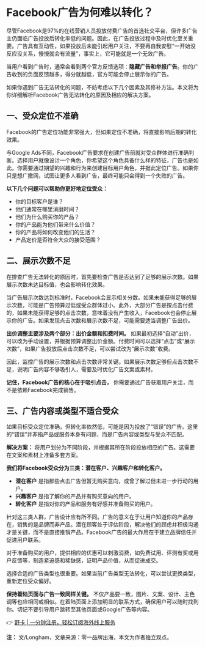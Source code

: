 # Facebook广告为何难以转化？

尽管Facebook是97%的在线营销人员投放付费广告的首选社交平台，但许多广告主仍面临广告投放后转化率低的问题。因此，在广告投放过程中及时优化至关重要。广告具有互动性，如果投放后未能引起用户关注，不要再自我安慰“一开始没反应没关系，慢慢就会有流量”，事实上，它可能就是一个无效广告。

当用户看到广告时，通常会看到两个官方反馈选项：**隐藏广告和举报广告**。你的广告收到的负面反馈越多，得分就越低，官方可能会停止展示你的广告。

如果你遇到广告无法转化的问题，不妨考虑以下几个因素及其修补方法。本文将为你详细解析Facebook广告无法转化的原因及相应的解决方案。

## 一、受众定位不准确

Facebook的广告定位功能非常强大，但如果定位不准确，将直接影响后期的转化效果。

与Google Ads不同，Facebook广告要求在创建广告前就对受众群体进行准确判断。选择用户就像设计一个角色，你希望这个角色具备什么样的特征，广告也是如此。你需要通过期望的兴趣和行为来创建目标用户角色，并据此定位广告。如果你只是想广撒网，试图让更多人看到广告，最终可能只会得到一个失败的广告。

**以下几个问题可以帮助你更好地定位受众：**

- 你的目标客户是谁？
- 他们通常在哪里消磨时间？
- 他们为什么购买你的产品？
- 你的产品能为他们带来什么价值？
- 你的产品将如何改变他们的生活？
- 产品定价是否符合大众的接受范围？

## 二、展示次数不足

在排查广告无法转化的原因时，首先要检查广告是否达到了足够的展示次数。如果展示次数未达目标值，也会影响转化效果。

当广告展示次数达到标准时，Facebook会显示相关分数。如果未能获得足够的展示次数，可能是广告预算过低或受众群体过小。此外，大部分广告是按点击付费的，如果未能获得足够的点击次数，意味着没有产生收入，Facebook也会停止展示你的广告。如果发现点击次数和展示次数不足，可能需要适当调整广告出价。

**出价调整主要涉及两个部分：出价金额和扣费时间。** 如果最初选择“自动”出价，可以改为手动设置，并根据预算调整出价金额。付费时间可以选择“点击”或“展示次数”，如果广告投放后点击次数不足，可以尝试改为“展示次数”收费。

因此，监控广告的展示次数和点击次数非常关键。如果展示次数足够但点击次数不足，说明广告内容不够吸引人，需要及时优化广告文案或素材。

**记住，Facebook广告的核心在于吸引点击，** 你需要通过广告获取用户关注，而不是依赖Facebook完成销售。

## 三、广告内容或类型不适合受众

如果目标受众定位准确，但转化率依然低，可能是因为投放了“错误”的广告。这里的“错误”并非指产品或服务本身有问题，而是广告内容或类型与受众不匹配。

**解决方案：** 将用户划分为不同阶段，并根据其所在阶段投放相应的广告。这需要在文案和素材上准备多套方案。

**我们将Facebook受众分为三类：潜在客户、兴趣客户和转化客户。**

- **潜在客户** 是指那些点击广告但暂无购买意向，或曾了解过但未进一步行动的用户。
- **兴趣客户** 是指了解你的产品并有购买意向的用户。
- **转化客户** 是指对你的产品和服务有好感并准备购买的用户。

针对这三类人群，广告设计应有所不同。广告的意义在于让用户知道你的产品存在，销售的是品牌而非产品。潜在顾客处于评估阶段，解决他们的顾虑并积极沟通才是关键，而不是直接推销产品。Facebook广告的最大作用在于建立品牌信任并促进用户联系。

对于准备购买的用户，提供相应的优惠可以刺激消费，如免费试用、评测有奖或用户反馈等，制造紧迫感和稀缺感，证明产品价值，从而促进成交。

选择合适的广告类型也很重要。如果当前广告类型无法转化，可以尝试更换类型，重新定位受众偏好。

**保持着陆页面与广告一致同样关键。** 不仅产品要一致，图片、文案、设计、主色调等也应相同或相似。在着陆页面上添加明显的联系方式，确保用户可以随时找到你。切记不要引导用户跳转至其他页面或Google广告等内容。

👉 [野卡 | 一分钟注册，轻松订阅海外线上服务](https://bbtdd.com/yeka)

**注：** 文/Longham，文章来源：零一品牌出海，本文为作者独立观点。